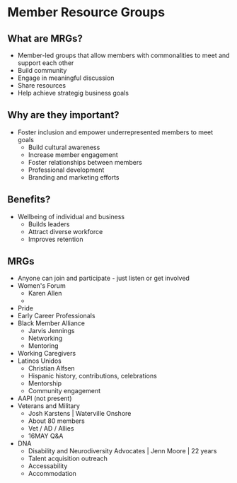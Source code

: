 # Member Resource Groups

## What are MRGs?

- Member-led groups that allow members with commonalities to meet and support each other
- Build community
- Engage in meaningful discussion
- Share resources
- Help achieve strategig business goals

## Why are they important?

- Foster inclusion and empower underrepresented members to meet goals
  - Build cultural awareness
  - Increase member engagement
  - Foster relationships between members
  - Professional development
  - Branding and marketing efforts

## Benefits?

- Wellbeing of individual and business
  - Builds leaders
  - Attract diverse workforce
  - Improves retention

## MRGs

- Anyone can join and participate - just listen or get involved
- Women's Forum
  - Karen Allen
  - 
- Pride
- Early Career Professionals
- Black Member Alliance
  - Jarvis Jennings
  - Networking
  - Mentoring
- Working Caregivers
- Latinos Unidos
  - Christian Alfsen
  - Hispanic history, contributions, celebrations
  - Mentorship
  - Community engagement
- AAPI (not present)
- Veterans and Military
  - Josh Karstens | Waterville Onshore
  - About 80 members
  - Vet / AD / Allies
  - 16MAY Q&A
- DNA
  - Disability and Neurodiversity Advocates | Jenn Moore | 22 years
  - Talent acquisition outreach
  - Accessability
  - Accommodation
